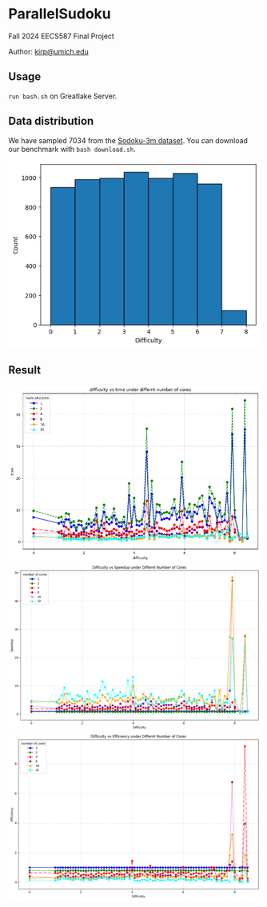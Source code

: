 # ParallelSudoku
Fall 2024 EECS587 Final Project

Author: kirp@umich.edu

## Usage
`run bash.sh` on Greatlake Server.

## Data distribution
We have sampled 7034 from the [Sodoku-3m dataset](https://www.kaggle.com/datasets/radcliffe/3-million-sudoku-puzzles-with-ratings). You can download our benchmark with `bash download.sh`.

![sample_distribution](sample_distribution.png)
## Result
![Time](result_time.png)
![Speedup](speedup.png)
![Efficiency](efficiency.png)
